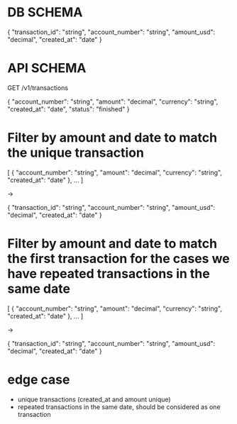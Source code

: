 
# DB SCHEMA

{
  "transaction_id": "string",
  "account_number": "string",
  "amount_usd": "decimal",
  "created_at": "date"
}


# API SCHEMA

GET /v1/transactions

{
  "account_number": "string",
  "amount": "decimal",
  "currency": "string",
  "created_at": "date",
  "status": "finished"
}




# Filter by amount and date to match the unique transaction

[
{
  "account_number": "string",
  "amount": "decimal",
  "currency": "string",
  "created_at": "date"
},
...
]

->

{
  "transaction_id": "string",
  "account_number": "string",
  "amount_usd": "decimal",
  "created_at": "date"
}

# Filter by amount and date to match the first transaction for the cases we have repeated transactions in the same date

[
{
  "account_number": "string",
  "amount": "decimal",
  "currency": "string",
  "created_at": "date"
},
...
]

->

{
  "transaction_id": "string",
  "account_number": "string",
  "amount_usd": "decimal",
  "created_at": "date"
}


# edge case

- unique transactions (created_at and amount unique)
- repeated transactions in the same date, should be considered as one transaction
